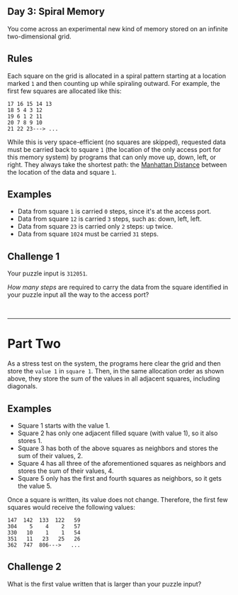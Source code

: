 ## Day 3: Spiral Memory

You come across an experimental new kind of memory stored on an infinite two-dimensional grid.

## Rules

Each square on the grid is allocated in a spiral pattern starting at a location marked `1` and then counting up while spiraling outward. For example, the first few squares are allocated like this:

    17 16 15 14 13
    18 5 4 3 12
    19 6 1 2 11
    20 7 8 9 10
    21 22 23---> ...

While this is very space-efficient (no squares are skipped), requested data must be carried back to square `1` (the location of the only access port for this memory system) by programs that can only move up, down, left, or right. They always take the shortest path: the [Manhattan Distance](https://en.wikipedia.org/wiki/Taxicab_geometry) between the location of the data and square `1`.

## Examples

- Data from square `1` is carried `0` steps, since it's at the access port.
- Data from square `12` is carried `3` steps, such as: down, left, left.
- Data from square `23` is carried only `2` steps: up twice.
- Data from square `1024` must be carried `31` steps.

## Challenge 1

Your puzzle input is `312051`.

*How many steps* are required to carry the data from the square identified in your puzzle input all the way to the access port?

<br><hr>

# Part Two

As a stress test on the system, the programs here clear the grid and then store the `value 1` in `square 1`. Then, in the same allocation order as shown above, they store the sum of the values in all adjacent squares, including diagonals.

## Examples

- Square 1 starts with the value 1.
- Square 2 has only one adjacent filled square (with value 1), so it also stores 1.
- Square 3 has both of the above squares as neighbors and stores the sum of their values, 2.
- Square 4 has all three of the aforementioned squares as neighbors and stores the sum of their values, 4.
- Square 5 only has the first and fourth squares as neighbors, so it gets the value 5.

Once a square is written, its value does not change. Therefore, the first few squares would receive the following values:

    147  142  133  122   59
    304    5    4    2   57
    330   10    1    1   54
    351   11   23   25   26
    362  747  806--->   ...

## Challenge 2

What is the first value written that is larger than your puzzle input?
